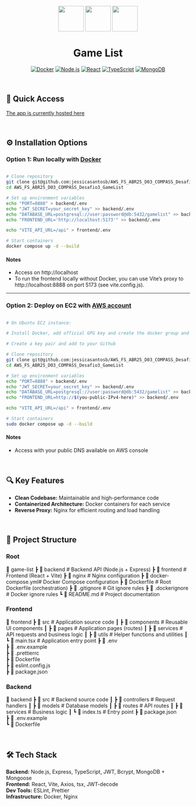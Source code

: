 <p align="center"> 
    <img src="https://img.icons8.com/color/48/docker.png" width="70"/> 
    <img src="https://img.icons8.com/color/48/nginx.png" width="70"/> 
    <img src="https://img.icons8.com/?size=100&id=e6uRfPIDgoXi&format=png&color=000000" width="70"/> 
</p> 

<h1 align="center">Game List</h1>

<p align="center"> <a href="https://www.npmjs.com/package/docker">    
    <img src="https://img.shields.io/badge/Docker-2496ED?style=for-the-badge&logo=docker&logoColor=white" alt="Docker"></a> <a href="https://nodejs.org/">
    <img src="https://img.shields.io/badge/Node.js-339933?style=for-the-badge&logo=node.js&logoColor=white" alt="Node.js"></a> <a href="https://react.dev/">
    <img src="https://img.shields.io/badge/React-61DAFB?style=for-the-badge&logo=react&logoColor=black" alt="React"></a> <a href="https://www.typescriptlang.org/">
    <img src="https://img.shields.io/badge/TypeScript-3178C6?style=for-the-badge&logo=typescript&logoColor=white" alt="TypeScript"></a> <a href="https://www.mongodb.com/">
    <img src="https://img.shields.io/badge/MongoDB-47A248?style=for-the-badge&logo=mongodb&logoColor=white" alt="MongoDB"></a> 
</p>

<br />

## 🚀 Quick Access

[The app is currently hosted here]()

<br/>

## ⚙️ Installation Options

### Option 1: Run locally with [Docker](https://docs.docker.com/get-started/)

```bash

# Clone repository
git clone git@github.com:jessicasantosb/AWS_FS_ABR25_D03_COMPASS_Desafio3_GameList.git
cd AWS_FS_ABR25_D03_COMPASS_Desafio3_GameList

# Set up environment variables
echo "PORT=8888" > backend/.env
echo "JWT_SECRET=your_secret_key" >> backend/.env
echo "DATABASE_URL=postgresql://user:password@db:5432/gamelist" >> backend/.env
echo "FRONTEND_URL='http://localhost:5173'" >> backend/.env

echo "VITE_API_URL=/api" > frontend/.env

# Start containers
docker compose up -d --build

```

#### Notes

- Access on http://localhost
- To run the frontend locally without Docker, you can use Vite’s proxy to http://localhost:8888 on port 5173 (see vite.config.js).

---

### Option 2: Deploy on EC2 with [AWS account](https://aws.amazon.com/)

```bash

# On Ubuntu EC2 instance:

# Install Docker, add official GPG key and create the docker group and add your user

# Create a key pair and add to your Github

# Clone repository
git clone git@github.com:jessicasantosb/AWS_FS_ABR25_D03_COMPASS_Desafio3_GameList.git
cd AWS_FS_ABR25_D03_COMPASS_Desafio3_GameList

# Set up environment variables
echo "PORT=8888" > backend/.env
echo "JWT_SECRET=your_secret_key" >> backend/.env
echo "DATABASE_URL=postgresql://user:password@db:5432/gamelist" >> backend/.env
echo "FRONTEND_URL=http://$(you-public-IPv4-here)" >> backend/.env

echo "VITE_API_URL=/api" > frontend/.env

# Start containers
sudo docker compose up -d --build

```

#### Notes

- Access with your public DNS available on AWS console

<br/>

## 🔍 Key Features

- **Clean Codebase:** Maintainable and high-performance code
- **Containerized Architecture:** Docker containers for each service
- **Reverse Proxy:** Nginx for efficient routing and load handling

<br/>

## 📂 Project Structure

### Root

📂 game-list
┣ 📂 backend # Backend API (Node.js + Express)
┣ 📂 frontend # Frontend (React + Vite)
┣ 📂 nginx # Nginx configuration
┣ 📜 docker-compose.yml# Docker Compose configuration
┣ 📜 Dockerfile # Root Dockerfile (orchestration)
┣ 📜 .gitignore # Git ignore rules
┣ 📜 .dockerignore # Docker ignore rules
┗ 📜 README.md # Project documentation

### Frontend

📂 frontend
┣ 📂 src # Application source code
┃ ┣ 📂 components # Reusable UI components
┃ ┣ 📂 pages # Application pages (routes)
┃ ┣ 📂 services # API requests and business logic
┃ ┣ 📂 utils # Helper functions and utilities
┃ ┗ 📜 main.tsx # Application entry point
┣ 📜 .env  
 ┣ 📜 .env.example  
 ┣ 📜 .prettierrc  
 ┣ 📜 Dockerfile  
 ┣ 📜 eslint.config.js  
 ┣ 📜 package.json

### Backend

📂 backend
┣ 📂 src # Backend source code
┃ ┣ 📂 controllers # Request handlers
┃ ┣ 📂 models # Database models
┃ ┣ 📂 routes # API routes
┃ ┣ 📂 services # Business logic
┃ ┗ 📜 index.ts # Entry point
┣ 📜 package.json  
 ┣ 📜 .env.example  
 ┗ 📜 Dockerfile

<br/>

## 🛠 Tech Stack

**Backend:** Node.js, Express, TypeScript, JWT, Bcrypt, MongoDB + Mongoose  
**Frontend:** React, Vite, Axios, tsx, JWT-decode  
**Dev Tools:** ESLint, Prettier   
**Infrastructure:** Docker, Nginx  
